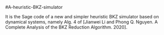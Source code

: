 #A-heuristic-BKZ-simulator

It is the Sage code of a new and simpler heuristic BKZ simulator based on dynamical systems, namely
Alg.  4 of [Jianwei Li and Phong Q. Nguyen. A Complete Analysis of the BKZ Reduction Algorithm. 2020].
